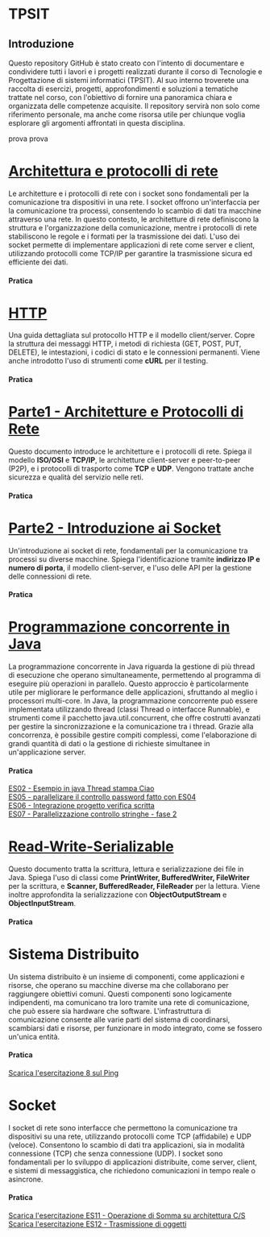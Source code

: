 # TPSIT
<!DOCTYPE html>
<html lang="en">
<head>
    <meta charset="UTF-8">
    <h2>Introduzione</h2>
    <meta name="viewport" content="width=device-width, initial-scale=1.0">
    <p>Questo repository GitHub è stato creato con l'intento di documentare e condividere tutti i lavori e i progetti realizzati durante il corso di Tecnologie e Progettazione di sistemi informatici (TPSIT). Al suo interno troverete una raccolta di esercizi, progetti, approfondimenti e soluzioni a tematiche trattate nel corso, con l'obiettivo di fornire una panoramica chiara e organizzata delle competenze acquisite. Il repository servirà non solo come riferimento personale, ma anche come risorsa utile per chiunque voglia esplorare gli argomenti affrontati in questa disciplina.</p>
</head>
<body>prova prova 

 <h1><a href="https://github.com/c7898/TIPISIT/raw/refs/heads/main/Teoria/Architetture e Protocolli di Rete.pdf">Architettura e protocolli di rete</a></h1>
 <p>Le architetture e i protocolli di rete con i socket sono fondamentali per la comunicazione tra dispositivi in una rete. I socket offrono un'interfaccia per la comunicazione tra processi, consentendo lo scambio di dati tra macchine attraverso una rete. In questo contesto, le architetture di rete definiscono la struttura e l'organizzazione della comunicazione, mentre i protocolli di rete stabiliscono le regole e i formati per la trasmissione dei dati. L'uso dei socket permette di implementare applicazioni di rete come server e client, utilizzando protocolli come TCP/IP per garantire la trasmissione sicura ed efficiente dei dati.</p>
 <h4>Pratica</h4>
 
  <h1><a href="https://github.com/c7898/TIPISIT/raw/refs/heads/main/Teoria/HTTP.pdf">HTTP</a></h1>
    <p>Una guida dettagliata sul protocollo HTTP e il modello client/server. 
       Copre la struttura dei messaggi HTTP, i metodi di richiesta (GET, POST, PUT, DELETE), 
       le intestazioni, i codici di stato e le connessioni permanenti. 
       Viene anche introdotto l'uso di strumenti come <strong>cURL</strong> per il testing.</p>
       <h4>Pratica</h4>

   <h1><a href="https://github.com/c7898/TIPISIT/raw/refs/heads/main/Teoria/Parte1 - Architetture e Protocolli di Rete.pdf">Parte1 - Architetture e Protocolli di Rete</a></h1>
    <p>Questo documento introduce le architetture e i protocolli di rete. 
       Spiega il modello <strong>ISO/OSI</strong> e <strong>TCP/IP</strong>, le architetture client-server e peer-to-peer (P2P), 
       e i protocolli di trasporto come <strong>TCP</strong> e <strong>UDP</strong>. 
       Vengono trattate anche sicurezza e qualità del servizio nelle reti.</p>
       <h4>Pratica</h4>

  <h1><a href="https://github.com/c7898/TIPISIT/raw/refs/heads/main/Teoria/Parte2- Introduzione ai Socket.pdf">Parte2 - Introduzione ai Socket</a></h1>
    <p>Un'introduzione ai socket di rete, fondamentali per la comunicazione tra processi su diverse macchine. 
       Spiega l'identificazione tramite <strong>indirizzo IP e numero di porta</strong>, il modello client-server, 
       e l'uso delle API per la gestione delle connessioni di rete.</p>
       <h4>Pratica</h4>




<h1><a href="https://github.com/c7898/TIPISIT/raw/refs/heads/main/Teoria/Programmazione Concorrente.pdf">Programmazione concorrente in Java</a></h1>
<p>La programmazione concorrente in Java riguarda la gestione di più thread di esecuzione che operano simultaneamente, permettendo al programma di eseguire più operazioni in parallelo. Questo approccio è particolarmente utile per migliorare le performance delle applicazioni, sfruttando al meglio i processori multi-core. In Java, la programmazione concorrente può essere implementata utilizzando thread (classi Thread o interfacce Runnable), e strumenti come il pacchetto java.util.concurrent, che offre costrutti avanzati per gestire la sincronizzazione e la comunicazione tra i thread. Grazie alla concorrenza, è possibile gestire compiti complessi, come l'elaborazione di grandi quantità di dati o la gestione di richieste simultanee in un'applicazione server.</p>

<h4>Pratica</h4>
<a href="https://github.com/c7898/TIPISIT/blob/main/Esercitazione/ES12_Ramundo_Andrea.zip">
ES02 - Esempio in java Thread stampa Ciao
</a>
<br>
<a href="https://github.com/c7898/TIPISIT/blob/main/Esercitazione/ES12_Ramundo_Andrea.zip">
ES05 - parallelizare il controllo password fatto con ES04
</a>
<br>
<a href="https://github.com/c7898/TIPISIT/blob/main/Esercitazione/ES12_Ramundo_Andrea.zip">
ES06 - Integrazione progetto verifica scritta
</a>
<br>
<a href="https://github.com/c7898/TIPISIT/blob/main/Esercitazione/ES12_Ramundo_Andrea.zip">
ES07 - Parallelizzazione controllo stringhe - fase 2
</a>
<br>


  <h1><a href="https://github.com/c7898/TIPISIT/raw/refs/heads/main/Teoria/Read-Write-Serializable.pdf">Read-Write-Serializable</a></h1>
    <p>Questo documento tratta la scrittura, lettura e serializzazione dei file in Java. 
       Spiega l'uso di classi come <strong>PrintWriter, BufferedWriter, FileWriter</strong> per la scrittura, 
       e <strong>Scanner, BufferedReader, FileReader</strong> per la lettura. 
       Viene inoltre approfondita la serializzazione con <strong>ObjectOutputStream</strong> e <strong>ObjectInputStream</strong>.</p>
       <h4>Pratica</h4>

  <h1>Sistema Distribuito</h1>
    <p>Un sistema distribuito è un insieme di componenti, come applicazioni e risorse, che operano su macchine diverse ma che collaborano per raggiungere obiettivi comuni. Questi componenti sono logicamente indipendenti, ma comunicano tra loro tramite una rete di comunicazione, che può essere sia hardware che software. L'infrastruttura di comunicazione consente alle varie parti del sistema di coordinarsi, scambiarsi dati e risorse, per funzionare in modo integrato, come se fossero un'unica entità. </p>
<h4>Pratica</h4>

<a href="https://github.com/c7898/TIPISIT/raw/refs/heads/main/Esercitazione/Es08Barnaba.zip">
Scarica l'esercitazione 8 sul Ping
</a>

<h1>Socket</h1>
<p>I socket di rete sono interfacce che permettono la comunicazione tra dispositivi su una rete, utilizzando protocolli come TCP (affidabile) e UDP (veloce). Consentono lo scambio di dati tra applicazioni, sia in modalità connessione (TCP) che senza connessione (UDP). I socket sono fondamentali per lo sviluppo di applicazioni distribuite, come server, client, e sistemi di messaggistica, che richiedono comunicazioni in tempo reale o asincrone.</p>
<h4>Pratica</h4>

<a href="https://github.com/c7898/TIPISIT/blob/main/Esercitazione/ES11_Ramundo_Andrea.zip">
Scarica l'esercitazione ES11 - Operazione di Somma su architettura C/S
</a>
<br>
<a href="https://github.com/c7898/TIPISIT/blob/main/Esercitazione/ES12_Ramundo_Andrea.zip">
Scarica l'esercitazione ES12 - Trasmissione di oggetti
</a>


</body>

</html>
